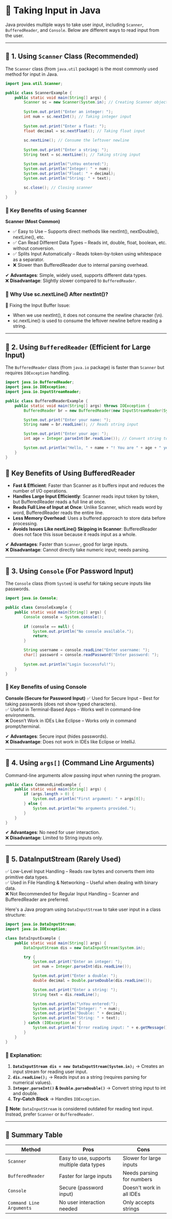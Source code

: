 # **📝 Taking Input in Java**  

Java provides multiple ways to take user input, including `Scanner`, `BufferedReader`, and `Console`. Below are different ways to read input from the user.

---

## **🔹 1. Using `Scanner` Class (Recommended)**
The `Scanner` class (from `java.util` package) is the most commonly used method for input in Java.

```java
import java.util.Scanner;

public class ScannerExample {
    public static void main(String[] args) {
        Scanner sc = new Scanner(System.in); // Creating Scanner object
        
        System.out.print("Enter an integer: ");
        int num = sc.nextInt(); // Taking integer input
        
        System.out.print("Enter a float: ");
        float decimal = sc.nextFloat(); // Taking float input
        
        sc.nextLine(); // Consume the leftover newline
        
        System.out.print("Enter a string: ");
        String text = sc.nextLine(); // Taking string input

        System.out.println("\nYou entered:");
        System.out.println("Integer: " + num);
        System.out.println("Float: " + decimal);
        System.out.println("String: " + text);
        
        sc.close(); // Closing scanner
    }
}
```

### 📌 Key Benefits of using Scanner
**Scanner (Most Common)**
- ✅ Easy to Use – Supports direct methods like nextInt(), nextDouble(), nextLine(), etc.
- ✅ Can Read Different Data Types – Reads int, double, float, boolean, etc. without conversion.
- ✅ Splits Input Automatically – Reads token-by-token using whitespace as a separator.
- ❌ Slower than BufferedReader due to internal parsing overhead.

✔ **Advantages**: Simple, widely used, supports different data types.  
❌ **Disadvantage**: Slightly slower compared to `BufferedReader`.

### 🔹 Why Use sc.nextLine() After nextInt()?
📌 Fixing the Input Buffer Issue:
- When we use nextInt(), it does not consume the newline character (\n).
- sc.nextLine() is used to consume the leftover newline before reading a string.

---

## **🔹 2. Using `BufferedReader` (Efficient for Large Input)**
The `BufferedReader` class (from `java.io` package) is faster than `Scanner` but requires `IOException` handling.

```java
import java.io.BufferedReader;
import java.io.IOException;
import java.io.InputStreamReader;

public class BufferedReaderExample {
    public static void main(String[] args) throws IOException {
        BufferedReader br = new BufferedReader(new InputStreamReader(System.in));

        System.out.print("Enter your name: ");
        String name = br.readLine(); // Reads string input

        System.out.print("Enter your age: ");
        int age = Integer.parseInt(br.readLine()); // Convert string to int

        System.out.println("Hello, " + name + "! You are " + age + " years old.");
    }
}
```

## 🔹 Key Benefits of Using BufferedReader
- **Fast & Efficient**: Faster than Scanner as it buffers input and reduces the number of I/O operations.
- **Handles Large Input Efficiently**: Scanner reads input token by token, but BufferedReader reads a full line at once.
- **Reads Full Line of Input at Once**: Unlike Scanner, which reads word by word, BufferedReader reads the entire line.
- **Less Memory Overhead**: Uses a buffered approach to store data before processing.
- **Avoids Issues Like nextLine() Skipping in Scanner**: BufferedReader does not face this issue because it reads input as a whole.

✔ **Advantages**: Faster than `Scanner`, good for large inputs.  
❌ **Disadvantage**: Cannot directly take numeric input; needs parsing.

---

## **🔹 3. Using `Console` (For Password Input)**
The `Console` class (from `System`) is useful for taking secure inputs like passwords.

```java
import java.io.Console;

public class ConsoleExample {
    public static void main(String[] args) {
        Console console = System.console();
        
        if (console == null) {
            System.out.println("No console available.");
            return;
        }

        String username = console.readLine("Enter username: ");
        char[] password = console.readPassword("Enter password: ");
        
        System.out.println("Login Successful!");
    }
}
```

### 📌 Key Benefits of using Console
**Console (Secure for Password Input)**
✅ Used for Secure Input – Best for taking passwords (does not show typed characters).  
✅ Useful in Terminal-Based Apps – Works well in command-line environments.  
❌ Doesn’t Work in IDEs Like Eclipse – Works only in command prompt/terminal.

✔ **Advantages**: Secure input (hides passwords).  
❌ **Disadvantage**: Does not work in IDEs like Eclipse or IntelliJ.

---

## **🔹 4. Using `args[]` (Command Line Arguments)**
Command-line arguments allow passing input when running the program.

```java
public class CommandLineExample {
    public static void main(String[] args) {
        if (args.length > 0) {
            System.out.println("First argument: " + args[0]);
        } else {
            System.out.println("No arguments provided.");
        }
    }
}
```

✔ **Advantages**: No need for user interaction.  
❌ **Disadvantage**: Limited to String inputs only.

---

## **🔹 5. DataInputStream (Rarely Used)**
✅ Low-Level Input Handling – Reads raw bytes and converts them into primitive data types.  
✅ Used in File Handling & Networking – Useful when dealing with binary data.  
❌ Not Recommended for Regular Input Handling – Scanner and BufferedReader are preferred.

Here's a Java program using `DataInputStream` to take user input in a class structure:  

```java
import java.io.DataInputStream;
import java.io.IOException;

class DataInputExample {
    public static void main(String[] args) {
        DataInputStream dis = new DataInputStream(System.in);

        try {
            System.out.print("Enter an integer: ");
            int num = Integer.parseInt(dis.readLine());

            System.out.print("Enter a double: ");
            double decimal = Double.parseDouble(dis.readLine());

            System.out.print("Enter a string: ");
            String text = dis.readLine();

            System.out.println("\nYou entered:");
            System.out.println("Integer: " + num);
            System.out.println("Double: " + decimal);
            System.out.println("String: " + text);
        } catch (IOException e) {
            System.out.println("Error reading input: " + e.getMessage());
        }
    }
}
```
### 🔹 Explanation:
1. **`DataInputStream dis = new DataInputStream(System.in);`** → Creates an input stream for reading user input.
2. **`dis.readLine();`** → Reads input as a string (requires parsing for numerical values).
3. **`Integer.parseInt()` & `Double.parseDouble()`** → Convert string input to int and double.
4. **Try-Catch Block** → Handles `IOException`.

📌 **Note**: `DataInputStream` is considered outdated for reading text input. Instead, prefer `Scanner` or `BufferedReader`.

---

## **📌 Summary Table**

| Method | Pros | Cons |
|--------|------|------|
| `Scanner` | Easy to use, supports multiple data types | Slower for large inputs |
| `BufferedReader` | Faster for large inputs | Needs parsing for numbers |
| `Console` | Secure (password input) | Doesn't work in all IDEs |
| `Command Line Arguments` | No user interaction needed | Only accepts strings |
